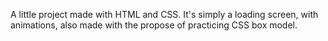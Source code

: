 A little project made with HTML and CSS. It's simply a loading screen, with animations, also made with the propose of practicing CSS box model.